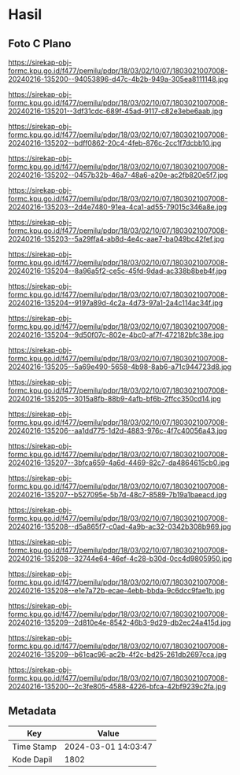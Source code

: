 # Hasil

## Foto C Plano

https://sirekap-obj-formc.kpu.go.id/f477/pemilu/pdpr/18/03/02/10/07/1803021007008-20240216-135200--94053896-d47c-4b2b-949a-305ea8111148.jpg

https://sirekap-obj-formc.kpu.go.id/f477/pemilu/pdpr/18/03/02/10/07/1803021007008-20240216-135201--3df31cdc-689f-45ad-9117-c82e3ebe6aab.jpg

https://sirekap-obj-formc.kpu.go.id/f477/pemilu/pdpr/18/03/02/10/07/1803021007008-20240216-135202--bdff0862-20c4-4feb-876c-2cc1f7dcbb10.jpg

https://sirekap-obj-formc.kpu.go.id/f477/pemilu/pdpr/18/03/02/10/07/1803021007008-20240216-135202--0457b32b-46a7-48a6-a20e-ac2fb820e5f7.jpg

https://sirekap-obj-formc.kpu.go.id/f477/pemilu/pdpr/18/03/02/10/07/1803021007008-20240216-135203--2d4e7480-91ea-4ca1-ad55-79015c346a8e.jpg

https://sirekap-obj-formc.kpu.go.id/f477/pemilu/pdpr/18/03/02/10/07/1803021007008-20240216-135203--5a29ffa4-ab8d-4e4c-aae7-ba049bc42fef.jpg

https://sirekap-obj-formc.kpu.go.id/f477/pemilu/pdpr/18/03/02/10/07/1803021007008-20240216-135204--8a96a5f2-ce5c-45fd-9dad-ac338b8beb4f.jpg

https://sirekap-obj-formc.kpu.go.id/f477/pemilu/pdpr/18/03/02/10/07/1803021007008-20240216-135204--9197a89d-4c2a-4d73-97a1-2a4c114ac34f.jpg

https://sirekap-obj-formc.kpu.go.id/f477/pemilu/pdpr/18/03/02/10/07/1803021007008-20240216-135204--9d50f07c-802e-4bc0-af7f-472182bfc38e.jpg

https://sirekap-obj-formc.kpu.go.id/f477/pemilu/pdpr/18/03/02/10/07/1803021007008-20240216-135205--5a69e490-5658-4b98-8ab6-a71c944723d8.jpg

https://sirekap-obj-formc.kpu.go.id/f477/pemilu/pdpr/18/03/02/10/07/1803021007008-20240216-135205--3015a8fb-88b9-4afb-bf6b-2ffcc350cd14.jpg

https://sirekap-obj-formc.kpu.go.id/f477/pemilu/pdpr/18/03/02/10/07/1803021007008-20240216-135206--aa1dd775-1d2d-4883-976c-4f7c40056a43.jpg

https://sirekap-obj-formc.kpu.go.id/f477/pemilu/pdpr/18/03/02/10/07/1803021007008-20240216-135207--3bfca659-4a6d-4469-82c7-da4864615cb0.jpg

https://sirekap-obj-formc.kpu.go.id/f477/pemilu/pdpr/18/03/02/10/07/1803021007008-20240216-135207--b527095e-5b7d-48c7-8589-7b19a1baeacd.jpg

https://sirekap-obj-formc.kpu.go.id/f477/pemilu/pdpr/18/03/02/10/07/1803021007008-20240216-135208--d5a865f7-c0ad-4a9b-ac32-0342b308b969.jpg

https://sirekap-obj-formc.kpu.go.id/f477/pemilu/pdpr/18/03/02/10/07/1803021007008-20240216-135208--32744e64-46ef-4c28-b30d-0cc4d9805950.jpg

https://sirekap-obj-formc.kpu.go.id/f477/pemilu/pdpr/18/03/02/10/07/1803021007008-20240216-135208--e1e7a72b-ecae-4ebb-bbda-9c6dcc9fae1b.jpg

https://sirekap-obj-formc.kpu.go.id/f477/pemilu/pdpr/18/03/02/10/07/1803021007008-20240216-135209--2d810e4e-8542-46b3-9d29-db2ec24a415d.jpg

https://sirekap-obj-formc.kpu.go.id/f477/pemilu/pdpr/18/03/02/10/07/1803021007008-20240216-135209--b61cac96-ac2b-4f2c-bd25-261db2697cca.jpg

https://sirekap-obj-formc.kpu.go.id/f477/pemilu/pdpr/18/03/02/10/07/1803021007008-20240216-135200--2c3fe805-4588-4226-bfca-42bf9239c2fa.jpg


## Metadata

| Key        | Value               |
| ---------- | ------------------- |
| Time Stamp | 2024-03-01 14:03:47 |
| Kode Dapil | 1802                |



